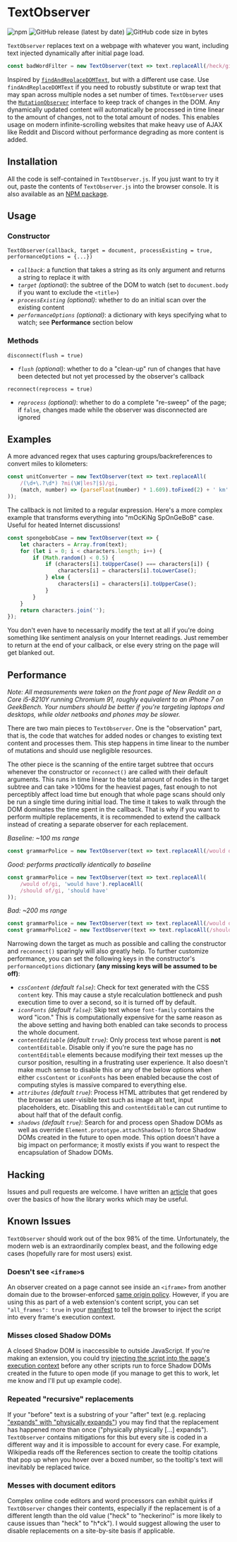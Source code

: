 # TextObserver

![npm](https://img.shields.io/npm/dt/textobserver)
![GitHub release (latest by date)](https://img.shields.io/github/v/release/DanielZTing/TextObserver)
![GitHub code size in bytes](https://img.shields.io/github/languages/code-size/DanielZTing/TextObserver)

`TextObserver` replaces text on a webpage with whatever you want, including text injected dynamically after initial page load.

```javascript
const badWordFilter = new TextObserver(text => text.replaceAll(/heck/gi, 'h*ck'));
```

Inspired by [`findAndReplaceDOMText`](https://github.com/padolsey/findAndReplaceDOMText), but with a different use case. Use `findAndReplaceDOMText` if you need to robustly substitute or wrap text that may span across multiple nodes a set number of times. `TextObserver` uses the [`MutationObserver`](https://developer.mozilla.org/en-US/docs/Web/API/MutationObserver) interface to keep track of changes in the DOM. Any dynamically updated content will automatically be processed in time linear to the amount of changes, not to the total amount of nodes. This enables usage on modern infinite-scrolling websites that make heavy use of AJAX like Reddit and Discord without performance degrading as more content is added.

## Installation

All the code is self-contained in `TextObserver.js`. If you just want to try it out, paste the contents of `TextObserver.js` into the browser console. It is also available as an [NPM package](https://www.npmjs.com/package/textobserver).

## Usage

### Constructor

`TextObserver(callback, target = document, processExisting = true, performanceOptions = {...})`

- *`callback`*: a function that takes a string as its only argument and returns a string to replace it with
- *`target` (optional)*: the subtree of the DOM to watch (set to `document.body` if you want to exclude the `<title>`)
- *`processExisting` (optional)*: whether to do an initial scan over the existing content
- *`performanceOptions` (optional)*: a dictionary with keys specifying what to watch; see **Performance** section below

### Methods

`disconnect(flush = true)`

- *`flush` (optional)*: whether to do a "clean-up" run of changes that have been detected but not yet processed by the observer's callback

`reconnect(reprocess = true)`

- *`reprocess` (optional)*: whether to do a complete "re-sweep" of the page; if `false`, changes made while the observer was disconnected are ignored

## Examples

A more advanced regex that uses capturing groups/backreferences to convert miles to kilometers:

```javascript
const unitConverter = new TextObserver(text => text.replaceAll(
    /(\d+\.?\d*) ?mi(\W|les?|$)/gi,
    (match, number) => (parseFloat(number) * 1.609).toFixed(2) + ' km'
));
```

The callback is not limited to a regular expression. Here's a more complex example that transforms everything into "mOcKiNg SpOnGeBoB" case. Useful for heated Internet discussions!

```javascript
const spongebobCase = new TextObserver(text => {
    let characters = Array.from(text);
    for (let i = 0; i < characters.length; i++) {
        if (Math.random() < 0.5) {
            if (characters[i].toUpperCase() === characters[i]) {
                characters[i] = characters[i].toLowerCase();
            } else {
                characters[i] = characters[i].toUpperCase();
            }
        }
    }
    return characters.join('');
});
```

You don't even have to necessarily modify the text at all if you're doing something like sentiment analysis on your Internet readings. Just remember to return at the end of your callback, or else every string on the page will get blanked out.

## Performance

*Note: All measurements were taken on the front page of New Reddit on a Core i5-8210Y running Chromium 91, roughly equivalent to an iPhone 7 on GeekBench. Your numbers should be better if you're targeting laptops and desktops, while older netbooks and phones may be slower.*

There are two main pieces to `TextObserver`. One is the "observation" part, that is, the code that watches for added nodes or changes to existing text content and processes them. This step happens in time linear to the number of mutations and should use negligible resources.

The other piece is the scanning of the entire target subtree that occurs whenever the constructor or `reconnect()` are called with their default arguments. This runs in time linear to the total amount of nodes in the target subtree and can take >100ms for the heaviest pages, fast enough to not perceptibly affect load time but enough that whole page scans should only be run a single time during initial load. The time it takes to walk through the DOM dominates the time spent in the callback. That is why if you want to perform multiple replacements, it is recommended to extend the callback instead of creating a separate observer for each replacement.

*Baseline: ~100 ms range*

```javascript
const grammarPolice = new TextObserver(text => text.replaceAll(/would of/gi, 'would have'));
```

*Good: performs practically identically to baseline*

```javascript
const grammarPolice = new TextObserver(text => text.replaceAll(
    /would of/gi, 'would have').replaceAll(
    /should of/gi, 'should have'
));
```

*Bad: ~200 ms range*

```javascript
const grammarPolice = new TextObserver(text => text.replaceAll(/would of/gi, 'would have'));
const grammarPolice2 = new TextObserver(text => text.replaceAll(/should of/gi, 'should have'));
```

Narrowing down the target as much as possible and calling the constructor and `reconnect()` sparingly will also greatly help. To further customize performance, you can set the following keys in the constructor's `performanceOptions` dictionary **(any missing keys will be assumed to be off)**:

- *`cssContent` (default `false`)*: Check for text generated with the CSS `content` key. This may cause a style recalculation bottleneck and push execution time to over a second, so it is turned off by default.
- *`iconFonts` (default `false`)*: Skip text whose `font-family` contains the word "icon." This is computationally expensive for the same reason as the above setting and having both enabled can take seconds to process the whole document.
- *`contentEditable` (default `true`)*: Only process text whose parent is **not** `contentEditable`. Disable only if you're sure the page has no `contentEditable` elements because modifying their text messes up the cursor position, resulting in a frustrating user experience. It also doesn't make much sense to disable this or any of the below options when either `cssContent` or `iconFonts` has been enabled because the cost of computing styles is massive compared to everything else.
- *`attributes` (default `true`)*: Process HTML attributes that get rendered by the browser as user-visible text such as image alt text, input placeholders, etc. Disabling this and `contentEditable` can cut runtime to about half that of the default config.
- *`shadows` (default `true`)*: Search for and process open Shadow DOMs as well as override `Element.prototype.attachShadow()` to force Shadow DOMs created in the future to open mode. This option doesn't have a big impact on performance; it mostly exists if you want to respect the encapsulation of Shadow DOMs.

## Hacking

Issues and pull requests are welcome. I have written an [article](https://danielzting.github.io/2021/08/29/automatically-replacing-injected-text-in-dynamic-webpages) that goes over the basics of how the library works which may be useful.

## Known Issues

`TextObserver` should work out of the box 98% of the time. Unfortunately, the modern web is an extraordinarily complex beast, and the following edge cases (hopefully rare for most users) exist.

### Doesn't see `<iframe>`s
An observer created on a page cannot see inside an `<iframe>` from another domain due to the browser-enforced [same origin policy](https://developer.mozilla.org/en-US/docs/Web/Security/Same-origin_policy). However, if you are using this as part of a web extension's content script, you can set `"all_frames": true` in your [manifest](https://developer.mozilla.org/en-US/docs/Mozilla/Add-ons/WebExtensions/manifest.json/content_scripts) to tell the browser to inject the script into every frame's execution context.

### Misses closed Shadow DOMs
A closed Shadow DOM is inaccessible to outside JavaScript. If you're making an extension, you could try [injecting the script into the page's execution context](https://stackoverflow.com/q/54954383/16458492) before any other scripts run to force Shadow DOMs created in the future to open mode (if you manage to get this to work, let me know and I'll put up example code).

### Repeated "recursive" replacements
If your "before" text is a substring of your "after" text (e.g. replacing ["expands" with "physically expands"](https://xkcd.com/1625/)) you may find that the replacement has happened more than once ("physically physically [...] expands"). `TextObserver` contains mitigations for this but every site is coded in a different way and it is impossible to account for every case. For example, Wikipedia reads off the References section to create the tooltip citations that pop up when you hover over a boxed number, so the tooltip's text will inevitably be replaced twice.

### Messes with document editors
Complex online code editors and word processors can exhibit quirks if `TextObserver` changes their contents, especially if the replacement is of a different length than the old value ("heck" to "heckerino!" is more likely to cause issues than "heck" to "h*ck"). I would suggest allowing the user to disable replacements on a site-by-site basis if applicable.
